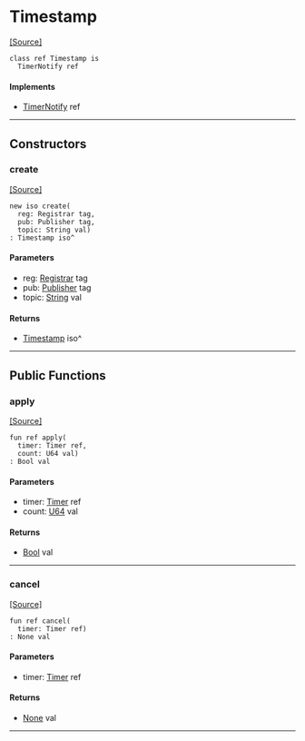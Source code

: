 # Timestamp
<span class="source-link">[[Source]](src/mqtt-examples/timestamp.md#L-0-8)</span>
```pony
class ref Timestamp is
  TimerNotify ref
```

#### Implements

* [TimerNotify](time-TimerNotify.md) ref

---

## Constructors

### create
<span class="source-link">[[Source]](src/mqtt-examples/timestamp.md#L-0-14)</span>


```pony
new iso create(
  reg: Registrar tag,
  pub: Publisher tag,
  topic: String val)
: Timestamp iso^
```
#### Parameters

*   reg: [Registrar](bureaucracy-Registrar.md) tag
*   pub: [Publisher](mqtt-publisher-Publisher.md) tag
*   topic: [String](builtin-String.md) val

#### Returns

* [Timestamp](mqtt-examples-Timestamp.md) iso^

---

## Public Functions

### apply
<span class="source-link">[[Source]](src/mqtt-examples/timestamp.md#L-0-19)</span>


```pony
fun ref apply(
  timer: Timer ref,
  count: U64 val)
: Bool val
```
#### Parameters

*   timer: [Timer](time-Timer.md) ref
*   count: [U64](builtin-U64.md) val

#### Returns

* [Bool](builtin-Bool.md) val

---

### cancel
<span class="source-link">[[Source]](src/mqtt-examples/timestamp.md#L-0-38)</span>


```pony
fun ref cancel(
  timer: Timer ref)
: None val
```
#### Parameters

*   timer: [Timer](time-Timer.md) ref

#### Returns

* [None](builtin-None.md) val

---

